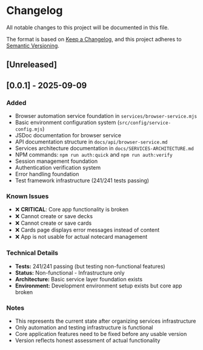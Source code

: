 # Changelog

All notable changes to this project will be documented in this file.

The format is based on [Keep a Changelog](https://keepachangelog.com/en/1.0.0/),
and this project adheres to [Semantic Versioning](https://semver.org/spec/v2.0.0.html).

## [Unreleased]

## [0.0.1] - 2025-09-09

### Added
- Browser automation service foundation in `services/browser-service.mjs`
- Basic environment configuration system (`src/config/service-config.mjs`)
- JSDoc documentation for browser service
- API documentation structure in `docs/api/browser-service.md`
- Services architecture documentation in `docs/SERVICES-ARCHITECTURE.md`
- NPM commands: `npm run auth:quick` and `npm run auth:verify`
- Session management foundation
- Authentication verification system
- Error handling foundation
- Test framework infrastructure (241/241 tests passing)

### Known Issues
- ❌ **CRITICAL**: Core app functionality is broken
- ❌ Cannot create or save decks
- ❌ Cannot create or save cards
- ❌ Cards page displays error messages instead of content
- ❌ App is not usable for actual notecard management

### Technical Details
- **Tests:** 241/241 passing (but testing non-functional features)
- **Status:** Non-functional - Infrastructure only
- **Architecture:** Basic service layer foundation exists
- **Environment:** Development environment setup exists but core app broken

### Notes
- This represents the current state after organizing services infrastructure
- Only automation and testing infrastructure is functional
- Core application features need to be fixed before any usable version
- Version reflects honest assessment of actual functionality

